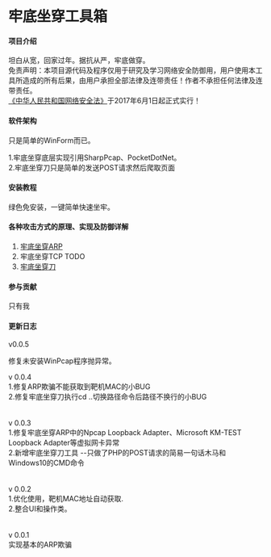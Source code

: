 ﻿# 牢底坐穿工具箱<br>

#### 项目介绍<br>
坦白从宽，回家过年。据抗从严，牢底做穿。<br>
免责声明：本项目源代码及程序仅用于研究及学习网络安全防御用，用户使用本工具所造成的所有后果，由用户承担全部法律及连带责任！作者不承担任何法律及连带责任。<br>
[《中华人民共和国网络安全法》](http://www.cac.gov.cn/2016-11/07/c_1119867116.htm)于2017年6月1日起正式实行！

#### 软件架构<br>
只是简单的WinForm而已。<br>

1.牢底坐穿底层实现引用SharpPcap、PocketDotNet。<br>
2.牢底坐穿刀只是简单的发送POST请求然后爬取页面

#### 安装教程

绿色免安装，一键简单快速坐牢。<br>

#### 各种攻击方式的原理、实现及防御详解

1. [牢底坐穿ARP](https://www.freebuf.com/articles/network/210852.html)
2. 牢底坐穿TCP TODO
3. [牢底坐穿刀](https://www.yongshen.me/?p=1199)

#### 参与贡献

只有我

#### 更新日志

v0.0.5<br>

修复未安装WinPcap程序抛异常。<br>

v 0.0.4<br>
1.修复ARP欺骗不能获取到靶机MAC的小BUG<br>
2.修复牢底坐穿刀执行cd ..切换路径命令后路径不换行的小BUG<br>
<br><br>
v 0.0.3<br>
1.修复牢底坐穿ARP中的Npcap Loopback Adapter、Microsoft KM-TEST Loopback Adapter等虚拟网卡异常<br>
2.新增牢底坐穿刀工具 --只做了PHP的POST请求的简易一句话木马和Windows10的CMD命令<br>
<br><br>
v 0.0.2<br>
1.优化使用，靶机MAC地址自动获取.<br>
2.整合UI和操作类。<br>
<br><br>
v 0.0.1<br>
实现基本的ARP欺骗<br>